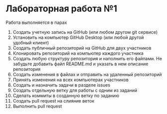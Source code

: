 # Лабораторная работа №1

Работа выполняется в парах

1. Создать учетную запись на GitHub (или любом другом git сервисе)
2. Установить на компьютер GitHub Desktop (или любой другой удобный клиент)
3. Создать публичный репозиторий на GitHub для двух участников
4. Клонировать репозиторий на компьютер каждого участника
5. Создать любую структуру репозитория и наполнить его файлами. Не забудьте добавить файл README.md и указать в нем описание репозитория
6. Создать изменения в файлах и отправить на удаленный репозиторий
7. Принять изменения на всех компьютерах участников
8. Создать и назначить задачи в разделе issues 
9. Создать отдельную ветку для работы с одним из заданий
10. Сделать коммиты в созданную ветку по заданию
11. Создать pull request на слияние веток
12. Выполнить pull request

